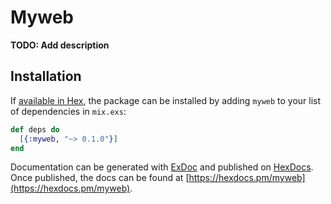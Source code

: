 # Myweb

**TODO: Add description**

## Installation

If [available in Hex](https://hex.pm/docs/publish), the package can be installed
by adding `myweb` to your list of dependencies in `mix.exs`:

```elixir
def deps do
  [{:myweb, "~> 0.1.0"}]
end
```

Documentation can be generated with [ExDoc](https://github.com/elixir-lang/ex_doc)
and published on [HexDocs](https://hexdocs.pm). Once published, the docs can
be found at [https://hexdocs.pm/myweb](https://hexdocs.pm/myweb).

